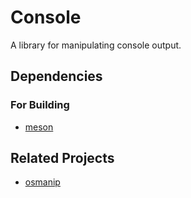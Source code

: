 # Console

A library for manipulating console output.

## Dependencies

### For Building

- [meson](https://mesonbuild.com)

## Related Projects

- [osmanip](https://github.com/JustWhit3/osmanip)

